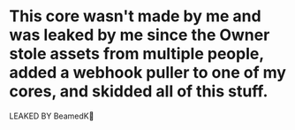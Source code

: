 # This core wasn't made by me and was leaked by me since the Owner stole assets from multiple people, added a webhook puller to one of my cores, and skidded all of this stuff.

LEAKED BY BeamedK🚬
